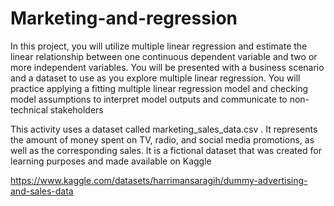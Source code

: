 # Marketing-and-regression

In this project, you will utilize multiple linear regression and estimate the linear relationship between one continuous dependent variable and two or more independent variables. You will be presented with a business scenario and a dataset to use as you explore multiple linear regression. You will practice applying a fitting multiple linear regression model and checking model assumptions to interpret model outputs and communicate to non-technical stakeholders

This activity uses a dataset called 
marketing_sales_data.csv
. It represents the amount of money spent on TV, radio, and social media promotions, as well as the corresponding sales. It is a fictional dataset that was created for learning purposes and made available on 
Kaggle


https://www.kaggle.com/datasets/harrimansaragih/dummy-advertising-and-sales-data
